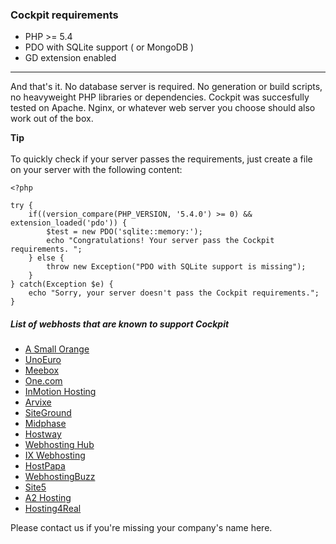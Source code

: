### Cockpit requirements

- PHP >= 5.4
- PDO with SQLite support ( or MongoDB )
- GD extension enabled

<hr>

<span class="uk-badge">And that's it.</span> No database server is required. No generation or build scripts, no heavyweight PHP libraries or dependencies.
Cockpit was succesfully tested on Apache. Nginx, or whatever web server you choose should also work out of the box.


<div class="uk-alert">
    <strong><i class="uk-icon-lightbulb"></i> Tip</strong>
    <br><br>
    To quickly check if your server passes the requirements, just create a file on your server with the following content:
</div>

    <?php

    try {
        if((version_compare(PHP_VERSION, '5.4.0') >= 0) && extension_loaded('pdo')) {
            $test = new PDO('sqlite::memory:');
            echo "Congratulations! Your server pass the Cockpit requirements. ";
        } else {
            throw new Exception("PDO with SQLite support is missing");
        }
    } catch(Exception $e) {
        echo "Sorry, your server doesn't pass the Cockpit requirements.";
    }


##### List of webhosts that are known to support Cockpit

* [A Small Orange](http://www.asmallorange.com/)
* [UnoEuro](http://www.unoeuro.com/)
* [Meebox](http://www.meebox.net/)
* [One.com](http://www.one.com)
* [InMotion Hosting](http://www.inmotionhosting.com/)
* [Arvixe](http://www.arvixe.com/)
* [SiteGround](http://www.siteground.com/)
* [Midphase](https://www.midphase.com/)
* [Hostway](http://www.hostway.com/)
* [Webhosting Hub](http://www.webhostinghub.com/)
* [IX Webhosting](http://www.ixwebhosting.com/)
* [HostPapa](http://www.hostpapa.com/)
* [WebhostingBuzz](http://www.webhostingbuzz.com/)
* [Site5](http://www.site5.com/)
* [A2 Hosting](http://www.a2hosting.com/)
* [Hosting4Real](http://hosting4real.net/)

Please contact us if you're missing your company's name here.
